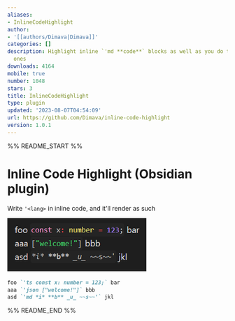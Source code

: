 ```yaml
---
aliases:
- InlineCodeHighlight
author:
- '[[authors/Dimava|Dimava]]'
categories: []
description: Highlight inline `'md **code**` blocks as well as you do the ```md **big**```
  ones
downloads: 4164
mobile: true
number: 1048
stars: 3
title: InlineCodeHighlight
type: plugin
updated: '2023-08-07T04:54:09'
url: https://github.com/Dimava/inline-code-highlight
version: 1.0.1
---
```


%% README_START %%

# Inline Code Highlight (Obsidian plugin)

Write `'<lang>` in inline code, and it'll render as such

![example](https://raw.githubusercontent.com/Dimava/inline-code-highlight/HEAD/readme.1.png)

```md
foo `'ts const x: number = 123;` bar
aaa `'json ["welcome!"]` bbb
asd `'md *i* **b** _u_ ~~s~~'` jkl
```


%% README_END %%
